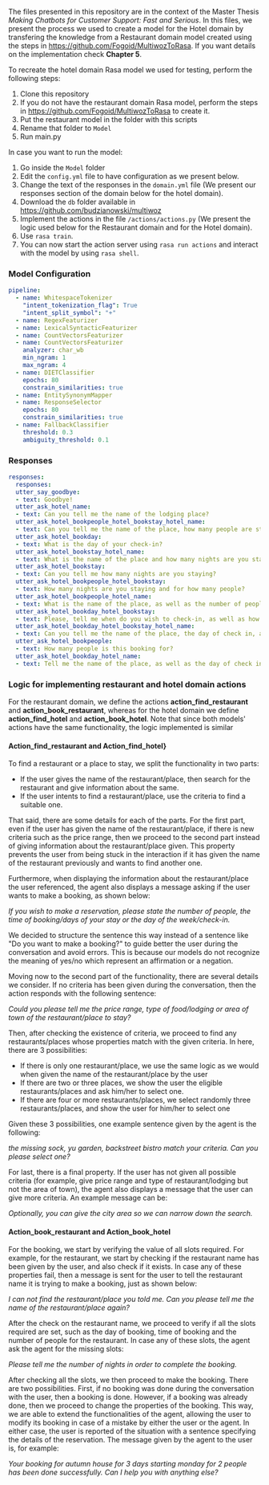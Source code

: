 The files presented in this repository are in the context of the Master Thesis *Making Chatbots for Customer Support: Fast and Serious*. In this files, we present the process we used to create a model for the Hotel domain by transfering the knowledge from a Restaurant domain model created using the steps in https://github.com/Fogoid/MultiwozToRasa. If you want details on the implementation check **Chapter 5**. 

To recreate the hotel domain Rasa model we used for testing, perform the following steps:
1. Clone this repository
2. If you do not have the restaurant domain Rasa model, perform the steps in https://github.com/Fogoid/MultiwozToRasa to create it.
3. Put the restaurant model in the folder with this scripts
4. Rename that folder to `Model`
5. Run main.py 

In case you want to run the model:
1. Go inside the `Model` folder
3. Edit the `config.yml` file to have configuration as we present below.
4. Change the text of the responses in the `domain.yml` file (We present our responses section of the domain below for the hotel domain).
5. Download the `db` folder available in https://github.com/budzianowski/multiwoz
6. Implement the actions in the file `/actions/actions.py` (We present the logic used below for the Restaurant domain and for the Hotel domain).
8. Use `rasa train`.
10. You can now start the action server using `rasa run actions` and interact with the model by using `rasa shell`.

### Model Configuration

```YAML
pipeline:
  - name: WhitespaceTokenizer
    "intent_tokenization_flag": True
    "intent_split_symbol": "+"
  - name: RegexFeaturizer
  - name: LexicalSyntacticFeaturizer
  - name: CountVectorsFeaturizer
  - name: CountVectorsFeaturizer
    analyzer: char_wb
    min_ngram: 1
    max_ngram: 4
  - name: DIETClassifier
    epochs: 80
    constrain_similarities: true
  - name: EntitySynonymMapper
  - name: ResponseSelector
    epochs: 80
    constrain_similarities: true
  - name: FallbackClassifier
    threshold: 0.3
    ambiguity_threshold: 0.1
```

### Responses

```YAML
responses:
  responses:
  utter_say_goodbye:
  - text: Goodbye!
  utter_ask_hotel_name:
  - text: Can you tell me the name of the lodging place?
  utter_ask_hotel_bookpeople_hotel_bookstay_hotel_name:
  - text: Can you tell me the name of the place, how many people are staying and for how many nights, please?
  utter_ask_hotel_bookday:
  - text: What is the day of your check-in?
  utter_ask_hotel_bookstay_hotel_name:
  - text: What is the name of the place and how many nights are you staying?
  utter_ask_hotel_bookstay:
  - text: Can you tell me how many nights are you staying?
  utter_ask_hotel_bookpeople_hotel_bookstay:
  - text: How many nights are you staying and for how many people?
  utter_ask_hotel_bookpeople_hotel_name:
  - text: What is the name of the place, as well as the number of people?
  utter_ask_hotel_bookday_hotel_bookstay:
  - text: Please, tell me when do you wish to check-in, as well as how many nights you are staying.
  utter_ask_hotel_bookday_hotel_bookstay_hotel_name:
  - text: Can you tell me the name of the place, the day of check in, and the duration of your stay, please?
  utter_ask_hotel_bookpeople:
  - text: How many people is this booking for?
  utter_ask_hotel_bookday_hotel_name:
  - text: Tell me the name of the place, as well as the day of check in, please.
```

### Logic for implementing restaurant and hotel domain actions

For the restaurant domain, we define the actions **action_find_restaurant** and **action_book_restaurant**, whereas for the hotel domain we define **action\_find\_hotel** and **action_book_hotel**. Note that since both models' actions have the same functionality, the logic implemented is similar

#### Action_find_restaurant and Action_find_hotel}

To find a restaurant or a place to stay, we split the functionality in two parts:

- If the user gives the name of the restaurant/place, then search for the restaurant and give information about the same.
- If the user intents to find a restaurant/place, use the criteria to find a suitable one.

That said, there are some details for each of the parts. For the first part, even if the user has given the name of the restaurant/place, if there is new criteria such as the price range, then we proceed to the second part instead of giving information about the restaurant/place given. This property prevents the user from being stuck in the interaction if it has given the name of the restaurant previously and wants to find another one.

Furthermore, when displaying the information about the restaurant/place the user referenced, the agent also displays a message asking if the user wants to make a booking, as shown below:

*If you wish to make a reservation, please state the number of people, the time of booking/days of your stay or the day of the week/check-in.*

We decided to structure the sentence this way instead of a sentence like "Do you want to make a booking?" to guide better the user during the conversation and avoid errors. This is because our models do not recognize the meaning of yes/no which represent an affirmation or a negation.

Moving now to the second part of the functionality, there are several details we consider. If no criteria has been given during the conversation, then the action responds with the following sentence:

*Could you please tell me the price range, type of food/lodging or area of town of the restaurant/place to stay?*

Then, after checking the existence of criteria, we proceed to find any restaurants/places whose properties match with the given criteria. In here, there are 3 possibilities:

- If there is only one restaurant/place, we use the same logic as we would when given the name of the restaurant/place by the user
- If there are two or three places, we show the user the eligible restaurants/places and ask him/her to select one.
- If there are four or more restaurants/places, we select randomly three restaurants/places, and show the user for him/her to select one 

Given these 3 possibilities, one example sentence given by the agent is the following:

*the missing sock, yu garden, backstreet bistro match your criteria. Can you please select one?*

For last, there is a final property. If the user has not given all possible criteria (for example, give price range and type of restaurant/lodging but not the area of town), the agent also displays a message that the user can give more criteria. An example message can be:

*Optionally, you can give the city area so we can narrow down the search.*

#### Action_book_restaurant and Action_book_hotel

For the booking, we start by verifying the value of all slots required. For example, for the restaurant, we start by checking if the restaurant name has been given by the user, and also check if it exists. In case any of these properties fail, then a message is sent for the user to tell the restaurant name it is trying to make a booking, just as shown below:

*I can not find the restaurant/place you told me. Can you please tell me the name of the restaurant/place again?*

After the check on the restaurant name, we proceed to verify if all the slots required are set, such as the day of booking, time of booking and the number of people for the restaurant. In case any of these slots, the agent ask the agent for the missing slots:

*Please tell me the number of nights in order to complete the booking.*

After checking all the slots, we then proceed to make the booking. There are two possibilities. First, if no booking was done during the conversation with the user, then a booking is done. However, if a booking was already done, then we proceed to change the properties of the booking. This way, we are able to extend the functionalities of the agent, allowing the user to modify its booking in case of a mistake by either the user or the agent. In either case, the user is reported of the situation with a sentence specifying the details of the reservation. The message given by the agent to the user is, for example:

*Your booking for autumn house for 3 days starting monday for 2 people has been done successfully. Can I help you with anything else?*
